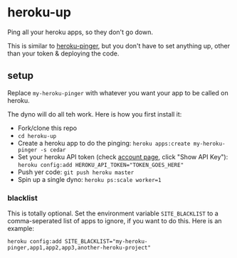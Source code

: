 # heroku-up

Ping all your heroku apps, so they don't go down.

This is similar to [heroku-pinger](https://github.com/dcampano/heroku-pinger), but you don't have to set anything up, other than your token & deploying the code.

## setup

Replace `my-heroku-pinger` with whatever you want your app to be called on heroku.

The dyno will do all teh work. Here is how you first install it:

*  Fork/clone this repo
*  `cd heroku-up`
*  Create a heroku app to do the pinging: `heroku apps:create my-heroku-pinger -s cedar`
*  Set your heroku API token (check [account page](https://dashboard.heroku.com/account), click "Show API Key"): `heroku config:add HEROKU_API_TOKEN="TOKEN_GOES_HERE"`
*  Push yer code: `git push heroku master`
*  Spin up a single dyno: `heroku ps:scale worker=1`

### blacklist

This is totally optional. Set the environment variable `SITE_BLACKLIST` to a comma-seperated list of apps to ignore, if you want to do this. Here is an example:

```
heroku config:add SITE_BLACKLIST="my-heroku-pinger,app1,app2,app3,another-heroku-project"
```
